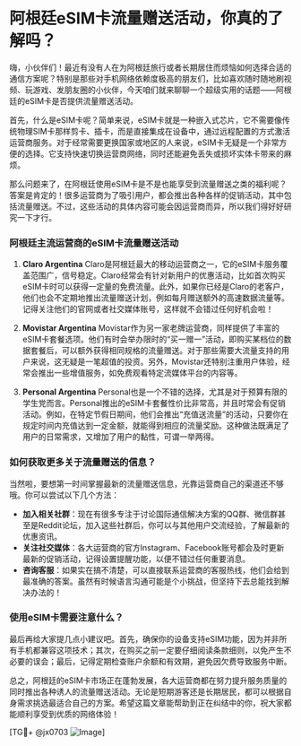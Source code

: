 # 阿根廷eSIM卡流量赠送活动，你真的了解吗？

嗨，小伙伴们！最近有没有人在为阿根廷旅行或者长期居住而烦恼如何选择合适的通信方案呢？特别是那些对手机网络依赖度极高的朋友们，比如喜欢随时随地刷视频、玩游戏、发朋友圈的小伙伴，今天咱们就来聊聊一个超级实用的话题——阿根廷的eSIM卡是否提供流量赠送活动。

首先，什么是eSIM卡呢？简单来说，eSIM卡就是一种嵌入式芯片，它不需要像传统物理SIM卡那样剪卡、插卡，而是直接集成在设备中，通过远程配置的方式激活运营商服务。对于经常需要更换国家或地区的人来说，eSIM卡无疑是一个非常方便的选择。它支持快速切换运营商网络，同时还能避免丢失或损坏实体卡带来的麻烦。

那么问题来了，在阿根廷使用eSIM卡是不是也能享受到流量赠送之类的福利呢？答案是肯定的！很多运营商为了吸引用户，都会推出各种各样的促销活动，其中包括流量赠送。不过，这些活动的具体内容可能会因运营商而异，所以我们得好好研究一下才行。

### 阿根廷主流运营商的eSIM卡流量赠送活动

1. **Claro Argentina**
   Claro是阿根廷最大的移动运营商之一，它的eSIM卡服务覆盖范围广，信号稳定。Claro经常会有针对新用户的优惠活动，比如首次购买eSIM卡时可以获得一定量的免费流量。此外，如果你已经是Claro的老客户，他们也会不定期地推出流量赠送计划，例如每月赠送额外的高速数据流量等。记得关注他们的官网或者社交媒体账号，这样就不会错过任何好机会啦！

2. **Movistar Argentina**
   Movistar作为另一家老牌运营商，同样提供了丰富的eSIM卡套餐选项。他们有时会举办限时的“买一赠一”活动，即购买某档位的数据套餐后，可以额外获得相同规格的流量赠送。对于那些需要大流量支持的用户来说，这无疑是一笔超值的投资。另外，Movistar还特别注重用户体验，经常会推出一些增值服务，如免费观看特定流媒体平台的内容等。

3. **Personal Argentina**
   Personal也是一个不错的选择，尤其是对于预算有限的学生党而言。Personal推出的eSIM卡套餐性价比非常高，并且时常会有促销活动。例如，在特定节假日期间，他们会推出“充值送流量”的活动，只要你在规定时间内充值达到一定金额，就能得到相应的流量奖励。这种做法既满足了用户的日常需求，又增加了用户的黏性，可谓一举两得。

### 如何获取更多关于流量赠送的信息？

当然啦，要想第一时间掌握最新的流量赠送信息，光靠运营商自己的渠道还不够哦。你可以尝试以下几个方法：

- **加入相关社群**：现在有很多专注于讨论国际通信解决方案的QQ群、微信群甚至是Reddit论坛，加入这些社群后，你可以与其他用户交流经验，了解最新的优惠资讯。
- **关注社交媒体**：各大运营商的官方Instagram、Facebook账号都会及时更新最新的促销活动，记得设置提醒功能，以便不错过任何重要消息。
- **咨询客服**：如果实在搞不清楚，可以直接联系运营商的客服热线，他们会给到最准确的答案。虽然有时候语言沟通可能是个小挑战，但坚持下去总能找到解决办法的！

### 使用eSIM卡需要注意什么？

最后再给大家提几点小建议吧。首先，确保你的设备支持eSIM功能，因为并非所有手机都兼容这项技术；其次，在购买之前一定要仔细阅读条款细则，以免产生不必要的误会；最后，记得定期检查账户余额和有效期，避免因欠费导致服务中断。

总之，阿根廷的eSIM卡市场正在蓬勃发展，各大运营商都在努力提升服务质量的同时推出各种诱人的流量赠送活动。无论是短期游客还是长期居民，都可以根据自身需求挑选最适合自己的方案。希望这篇文章能帮助到正在纠结中的你，祝大家都能顺利享受到优质的网络体验！

[TG💪+ @jx0703 ![Image](https://github.com/user-attachments/assets/dbca1d08-cadb-493c-b0ec-ad6f7a83f270)]